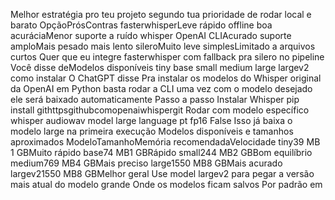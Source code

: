  Melhor estratégia pro teu projeto segundo tua prioridade de rodar local e barato
OpçãoPrósContras
fasterwhisperLeve rápido offline boa acuráciaMenor suporte a ruído
whisper OpenAI CLIAcurado suporte amploMais pesado mais lento
sileroMuito leve simplesLimitado a arquivos curtos
Quer que eu integre fasterwhisper com fallback pra silero no pipeline
Você disse
deModelos disponíveis
tiny base small medium large largev2
como instalar
O ChatGPT disse
Pra instalar os modelos do Whisper original da OpenAI em Python basta rodar a CLI uma vez com o modelo desejado  ele será baixado automaticamente
 Passo a passo
Instalar Whisper
pip install githttpsgithubcomopenaiwhispergit
Rodar com modelo específico
whisper audiowav model large language pt fp16 False
Isso já baixa o modelo large na primeira execução
 Modelos disponíveis e tamanhos aproximados
ModeloTamanhoMemória recomendadaVelocidade
tiny39 MB 1 GBMuito rápido
base74 MB1 GBRápido
small244 MB2 GBBom equilíbrio
medium769 MB4 GBMais preciso
large1550 MB8 GBMais acurado
largev21550 MB8 GBMelhor geral
Use model largev2 para pegar a versão mais atual do modelo grande
 Onde os modelos ficam salvos
Por padrão em